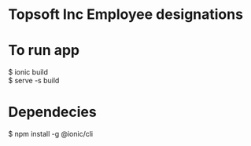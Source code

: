 # Topsoft Inc Employee designations
# To run app
$ ionic build
<br /> 
$ serve -s build

# Dependecies
$ npm install -g @ionic/cli

